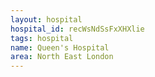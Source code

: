 ```yaml
---
layout: hospital
hospital_id: recWsNdSsFxXHXlie
tags: hospital
name: Queen's Hospital
area: North East London
---
```

